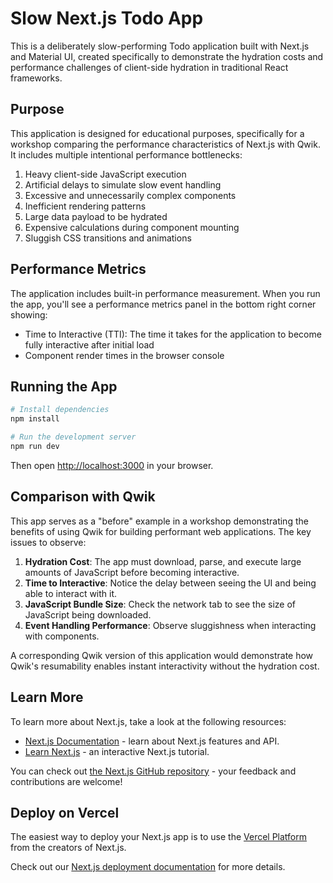 # Slow Next.js Todo App

This is a deliberately slow-performing Todo application built with Next.js and Material UI, created specifically to demonstrate the hydration costs and performance challenges of client-side hydration in traditional React frameworks.

## Purpose

This application is designed for educational purposes, specifically for a workshop comparing the performance characteristics of Next.js with Qwik. It includes multiple intentional performance bottlenecks:

1. Heavy client-side JavaScript execution
2. Artificial delays to simulate slow event handling
3. Excessive and unnecessarily complex components
4. Inefficient rendering patterns
5. Large data payload to be hydrated
6. Expensive calculations during component mounting
7. Sluggish CSS transitions and animations

## Performance Metrics

The application includes built-in performance measurement. When you run the app, you'll see a performance metrics panel in the bottom right corner showing:

- Time to Interactive (TTI): The time it takes for the application to become fully interactive after initial load
- Component render times in the browser console

## Running the App

```bash
# Install dependencies
npm install

# Run the development server
npm run dev
```

Then open [http://localhost:3000](http://localhost:3000) in your browser.

## Comparison with Qwik

This app serves as a "before" example in a workshop demonstrating the benefits of using Qwik for building performant web applications. The key issues to observe:

1. **Hydration Cost**: The app must download, parse, and execute large amounts of JavaScript before becoming interactive.
2. **Time to Interactive**: Notice the delay between seeing the UI and being able to interact with it.
3. **JavaScript Bundle Size**: Check the network tab to see the size of JavaScript being downloaded.
4. **Event Handling Performance**: Observe sluggishness when interacting with components.

A corresponding Qwik version of this application would demonstrate how Qwik's resumability enables instant interactivity without the hydration cost.

## Learn More

To learn more about Next.js, take a look at the following resources:

- [Next.js Documentation](https://nextjs.org/docs) - learn about Next.js features and API.
- [Learn Next.js](https://nextjs.org/learn) - an interactive Next.js tutorial.

You can check out [the Next.js GitHub repository](https://github.com/vercel/next.js) - your feedback and contributions are welcome!

## Deploy on Vercel

The easiest way to deploy your Next.js app is to use the [Vercel Platform](https://vercel.com/new?utm_medium=default-template&filter=next.js&utm_source=create-next-app&utm_campaign=create-next-app-readme) from the creators of Next.js.

Check out our [Next.js deployment documentation](https://nextjs.org/docs/app/building-your-application/deploying) for more details.
